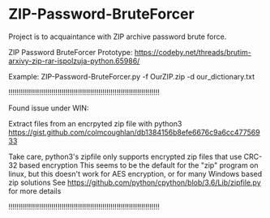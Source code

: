# ZIP-Password-BruteForcer

Project is to acquaintance with ZIP archive password brute force.


 ZIP Password BruteForcer
   Prototype:
       https://codeby.net/threads/brutim-arxivy-zip-rar-ispolzuja-python.65986/
   
   Example:
           ZIP-Password-BruteForcer.py -f OurZIP.zip -d our_dictionary.txt

   !!!!!!!!!!!!!!!!!!!!!!!!!!!!!!!!!!!!!!!!!!!!!!!!!!!!!!!!!!!!!!!!!!!!!!!!!!
   
  Found issue under WIN:
   
   Extract files from an encrpyted zip file with python3
       https://gist.github.com/colmcoughlan/db1384156b8efe6676c9a6cc47756933

   Take care, python3's zipfile only supports encrypted zip files that use
   CRC-32 based encryption This seems to be the default for the "zip" program
   on linux, but this doesn't work for AES encryption, or for many Windows based
   zip solutions
   See https://github.com/python/cpython/blob/3.6/Lib/zipfile.py for more details
   
   !!!!!!!!!!!!!!!!!!!!!!!!!!!!!!!!!!!!!!!!!!!!!!!!!!!!!!!!!!!!!!!!!!!!!!!!!!
